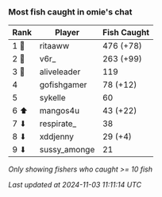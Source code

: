 ### Most fish caught in omie's chat
| Rank | Player | Fish Caught |
|------|--------|-----------|
| 1 🥇  | ritaaww  | 476 (+78) |
| 2 🥈  | v6r_  | 263 (+99) |
| 3 🥉  | aliveleader  | 119 |
| 4  | gofishgamer  | 78 (+12) |
| 5  | sykelle  | 60 |
| 6 ⬆ | mangos4u  | 43 (+22) |
| 7 ⬇ | respirate_  | 38 |
| 8 ⬇ | xddjenny  | 29 (+4) |
| 9 ⬇ | sussy_amonge  | 21 |

_Only showing fishers who caught >= 10 fish_

_Last updated at 2024-11-03 11:11:14 UTC_